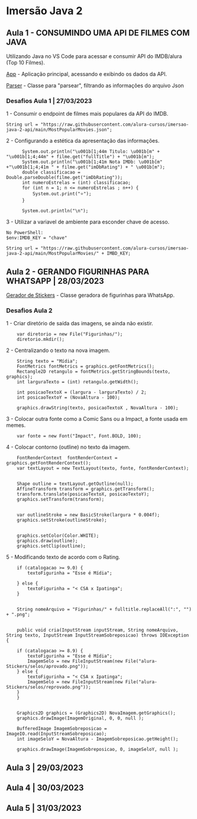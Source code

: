 # Imersão Java 2 

## Aula 1 - CONSUMINDO UMA API DE FILMES COM JAVA

Utilizando Java no VS Code para acessar e consumir API do IMDB/alura (Top 10 Filmes).

[App](https://github.com/carpinellx/alura-Imersao-Java-2/blob/main/src/App.java) - Aplicação principal, acessando e exibindo os dados da API.

[Parser](https://github.com/carpinellx/alura-Imersao-Java-2/blob/main/src/JsonParser.java) - Classe para "parsear", filtrando as informações do arquivo Json

### Desafios Aula 1 | 27/03/2023

1 - Consumir o endpoint de filmes mais populares da API do IMDB.

    String url = "https://raw.githubusercontent.com/alura-cursos/imersao-java-2-api/main/MostPopularMovies.json";


2 - Configurando a estética da apresentação das informações.

          System.out.println("\u001b[1;44m Titulo: \u001b[m" + "\u001b[1;4;44m" + filme.get("fullTitle") + "\u001b[m");
          System.out.println("\u001b[1;41m Nota IMDb: \u001b[m" +"\u001b[1;4;41m " + filme.get("imDbRating") + " \u001b[m");
          double classificacao = Double.parseDouble(filme.get("imDbRating"));
          int numeroEstrelas = (int) classificacao;
          for (int n = 1; n <= numeroEstrelas ; n++) {
              System.out.print("⭐️");
          }

          System.out.println("\n");


3 - Utilizar a variavel de ambiente para esconder chave de acesso.

    No PowerShell:
    $env:IMDB_KEY = "chave"                                         

    String url = "https://raw.githubusercontent.com/alura-cursos/imersao-java-2-api/main/MostPopularMovies/" + IMBD_KEY;  


## Aula 2 - GERANDO FIGURINHAS PARA WHATSAPP | 28/03/2023

[Gerador de Stickers](https://github.com/carpinellx/alura-Imersao-Java-2/blob/main/src/GeradoraDeFigurinhas.java) - Classe geradora de figurinhas para WhatsApp.

### Desafios Aula 2

1 - Criar diretório de saída das imagens, se ainda não existir.

        var diretorio = new File("Figurinhas/");
        diretorio.mkdir();                                 


2 - Centralizando o texto na nova imagem.

        String texto = "Mídia";
        FontMetrics fontMetrics = graphics.getFontMetrics();
        Rectangle2D retangulo = fontMetrics.getStringBounds(texto, graphics);
        int larguraTexto = (int) retangulo.getWidth();

        int posicaoTextoX = (largura - larguraTexto) / 2;
        int posicaoTextoY = (NovaAltura - 100);

        graphics.drawString(texto, posicaoTextoX , NovaAltura - 100);


3 - Colocar outra fonte como a Comic Sans ou a Impact, a fonte usada em memes.

        var fonte = new Font("Impact", Font.BOLD, 100);


4 - Colocar contorno (outline) no texto da imagem.


        FontRenderContext  fontRenderContext = graphics.getFontRenderContext();
        var textLayout = new TextLayout(texto, fonte, fontRenderContext);


        Shape outline = textLayout.getOutline(null);
        AffineTransform transform = graphics.getTransform();
        transform.translate(posicaoTextoX, posicaoTextoY);
        graphics.setTransform(transform);


        var outlineStroke = new BasicStroke(largura * 0.004f);
        graphics.setStroke(outlineStroke);


        graphics.setColor(Color.WHITE);
        graphics.draw(outline);
        graphics.setClip(outline);

5 - Modificando texto de acordo com o Rating.

        if (catalogacao >= 9.0) {
            textoFigurinha = "Esse é Mídia";
            
        } else {
            textoFigurinha = "< CSA x Ipatinga";
        }


        String nomeArquivo = "Figurinhas/" + fulltitle.replaceAll(":", "") + ".png";


        public void cria(InputStream inputStream, String nomeArquivo, String texto, InputStream InputStreamSobreposicao) throws IOException {
      
        if (catalogacao >= 8.9) {
            textoFigurinha = "Esse é Mídia";
            ImagemSelo = new FileInputStream(new File("alura-Stickers/selos/aprovado.png"));
        } else {
            textoFigurinha = "< CSA x Ipatinga";
            ImagemSelo = new FileInputStream(new File("alura-Stickers/selos/reprovado.png"));
        }
        }


        Graphics2D graphics = (Graphics2D) NovaImagem.getGraphics();
        graphics.drawImage(ImagemOriginal, 0, 0, null );
        
        BufferedImage ImagemSobreposicao = ImageIO.read(InputStreamSobreposicao);
        int imageSeloY = NovaAltura - ImagemSobreposicao.getHeight();

        graphics.drawImage(ImagemSobreposicao, 0, imageSeloY, null );



## Aula 3 | 29/03/2023

## Aula 4 | 30/03/2023

## Aula 5 | 31/03/2023
